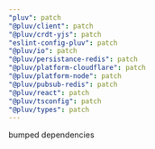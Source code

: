 ```yaml
---
"pluv": patch
"@pluv/client": patch
"@pluv/crdt-yjs": patch
"eslint-config-pluv": patch
"@pluv/io": patch
"@pluv/persistance-redis": patch
"@pluv/platform-cloudflare": patch
"@pluv/platform-node": patch
"@pluv/pubsub-redis": patch
"@pluv/react": patch
"@pluv/tsconfig": patch
"@pluv/types": patch
---
```


bumped dependencies
